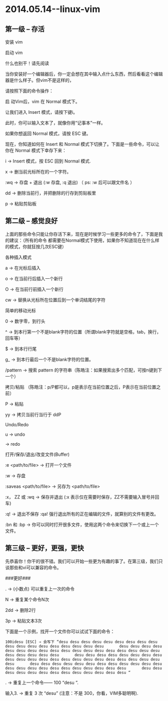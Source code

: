 2014.05.14--linux-vim
=====================

第一级 – 存活
-------------

安装 vim

启动 vim

什么也别干！请先阅读

当你安装好一个编辑器后，你一定会想在其中输入点什么东西，然后看看这个编辑器是什么样子。但vim不是这样的，

请按照下面的命令操作：

启 动Vim后，vim 在 Normal 模式下。
    

让我们进入 Insert 模式，请按下键i。

此时，你可以输入文本了，就像你用“记事本”一样。

如果你想返回 Normal 模式，请按 ESC 键。

现在，你知道如何在 Insert 和 Normal 模式下切换了。下面是一些命令，可以让你在 Normal 模式下幸存下来：


i → Insert 模式，按 ESC 回到 Normal 模式.

x → 删当前光标所在的一个字符。

:wq → 存盘 + 退出 (:w 存盘, :q 退出)   （ ps: :w 后可以跟文件名 ）

dd → 删除当前行，并把删除的行存到剪贴板里

p → 粘贴剪贴板


第二级 – 感觉良好
-------------

上面的那些命令只能让你存活下来，现在是时候学习一些更多的命令了，下面是我的建议：（所有的命令
都需要在Normal模式下使用，如果你不知道现在在什么样的模式，你就狂按几次ESC键）

各种插入模式

a → 在光标后插入

o → 在当前行后插入一个新行

O → 在当前行前插入一个新行

cw → 替换从光标所在位置后到一个单词结尾的字符

简单的移动光标

0 → 数字零，到行头

^ → 到本行第一个不是blank字符的位置（所谓blank字符就是空格，tab，换行，回车等）

$ → 到本行行尾

g_ → 到本行最后一个不是blank字符的位置。

/pattern → 搜索 pattern 的字符串（陈皓注：如果搜索出多个匹配，可按n键到下一个）

拷贝/粘贴 （陈皓注：p/P都可以，p是表示在当前位置之后，P表示在当前位置之前）

P → 粘贴

yy → 拷贝当前行当行于 ddP

Undo/Redo

u → undo

<C-r> → redo

打开/保存/退出/改变文件(Buffer)

:e <path/to/file> → 打开一个文件

:w → 存盘

:saveas <path/to/file> → 另存为 <path/to/file>

:x， ZZ 或 :wq → 保存并退出 (:x 表示仅在需要时保存，ZZ不需要输入冒号并回车)

:q! → 退出不保存 :qa! 强行退出所有的正在编辑的文件，就算别的文件有更改。

:bn 和 :bp → 你可以同时打开很多文件，使用这两个命令来切换下一个或上一个文件。    



第三级 – 更好，更强，更快
-------------

先恭喜你！你干的很不错。我们可以开始一些更为有趣的事了。在第三级，我们只谈那些和vi可以兼容的命令。

###更好###

. → (小数点) 可以重复上一次的命令

N<command> → 重复某个命令N次

2dd → 删除2行

3p → 粘贴文本3次

下面是一个示例，找开一个文件你可以试试下面的命令：

    100idesu [ESC] → 会写下 “desu desu desu desu desu desu desu desu desu desu desu desu desu desu desu desu desu desu       desu desu desu desu desu desu desu desu desu desu desu desu desu desu desu desu desu desu desu desu desu desu desu       desu desu desu desu desu desu desu desu desu desu desu desu desu desu desu desu desu desu desu desu desu desu desu       desu desu desu desu desu desu desu desu desu desu desu desu desu desu desu desu desu desu desu desu desu desu desu       desu desu desu desu desu desu desu desu desu desu desu desu desu “

. → 重复上一个命令—— 100 “desu “.

输入3. → 重复 3 次 “desu” (注意：不是 300，你看，VIM多聪明啊).
